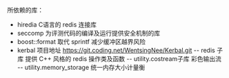 所依赖的库：
  - hiredia C语言的 redis 连接库
  - seccomp 为评测代码的编译及运行提供安全机制的库
  - boost::format 取代 sprintf 减少缓冲区越界风险
  - kerbal 项目地址 https://git.coding.net/WentsingNee/Kerbal.git 
	-- redis 子库 提供 C++ 风格的 redis 操作类及函数
    -- utility.costream子库 彩色输出流
    -- utility.memory_storage 统一内存大小计量衡